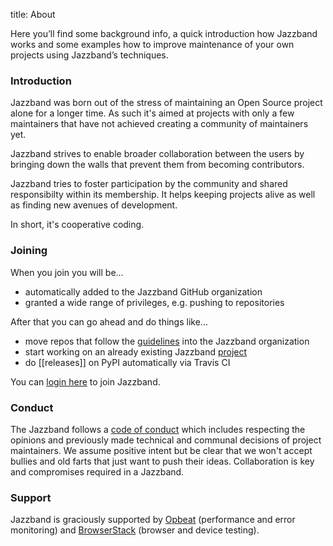 title: About

Here you’ll find some background info, a quick introduction how
Jazzband works and some examples how to improve maintenance of
your own projects using Jazzband’s techniques.

### Introduction

Jazzband was born out of the stress of maintaining an Open Source project
alone for a longer time. As such it's aimed at projects with only a
few maintainers that have not achieved creating a community of maintainers
yet.

Jazzband strives to enable broader collaboration between the users by
bringing down the walls that prevent them from becoming contributors.

Jazzband tries to foster participation by the community and shared
responsibilty within its membership. It helps keeping projects alive as
well as finding new avenues of development.

In short, it's cooperative coding.

### Joining

When you join you will be...

- automatically added to the Jazzband GitHub organization
- granted a wide range of privileges, e.g. pushing to repositories

After that you can go ahead and do things like...

- move repos that follow the [guidelines](/about/guidelines) into the Jazzband organization
- start working on an already existing Jazzband [project](/projects)
- do [[releases]] on PyPI automatically via Travis CI

You can [login here](/account/login) to join Jazzband.

### Conduct

The Jazzband follows a [code of conduct](/about/conduct) which includes
respecting the opinions and previously made technical and communal decisions
of project maintainers. We assume positive intent but be clear that we won't
accept bullies and old farts that just want to push their ideas. Collaboration
is key and compromises required in a Jazzband.

### Support

Jazzband is graciously supported by [Opbeat](https://opbeat.com/)
(performance and error monitoring) and
[BrowserStack](https://www.browserstack.com) (browser and device testing).
